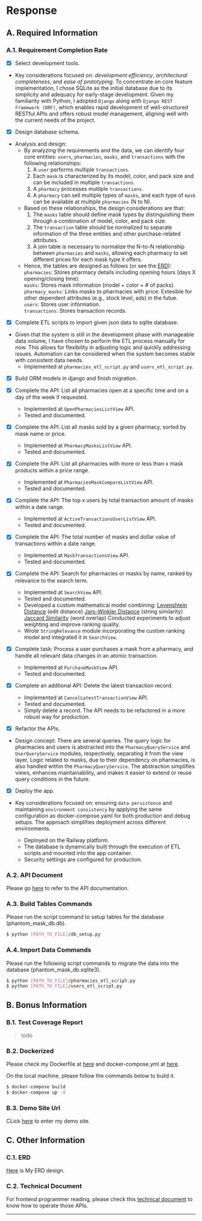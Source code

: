 # Response
## A. Required Information
### A.1. Requirement Completion Rate
- [X] Select development tools.
- Key considerations focused on: *development efficiency*, *architectural completeness*, and *ease of prototyping*. To concentrate on core feature implementation, I chose SQLite as the initial database due to its simplicity and adequacy for early-stage development. Given my familiarity with Python, I adopted `Django` along with `Django REST Framework (DRF)`, which enables rapid development of well-structured RESTful APIs and offers robust model management, aligning well with the current needs of the project.
- [X] Design database schema.
- Analysis and design:
  - By analyzing the requirements and the data, we can identify four core entities: `users`, `pharmacies`, `masks`, and `transactions` with the following relationships:
    1. A `user` performs multiple `transactions`.
    2. Each `mask` is characterized by its model, color, and pack size and can be included in multiple `transactions`.
    3. A `pharmacy` processes mutilple `transactions`.
    4. A `pharmacy` can sell multiple types of `masks`, and each type of `mask` can be available at multiple `pharmacies` (N to N).
  - Based on these relationships, the design considerations are that:
    1. The `masks` table should define mask types by distinguishing them through a combination of model, color, and pack size.
    2. The `transaction` table should be normalized to separate information of the three entities and other purchase-related attributes.
    3. A join table is necessary to normalize the N-to-N relationship between `pharmacies` and `masks`, allowing each pharmacy to set different prices for each mask type it offers.
  - Hence, the tables are designed as follows (or see the [ERD](https://drive.google.com/file/d/1TJGQgKH0TNSHkjXInfxpcH3f2wFDlJSp/view?usp=drive_link)):  
`pharmacies`: Stores pharmacy details including opening hours (days X opening/closing time).  
`masks`: Stores mask information (model + color + # of packs).  
`pharmacy_masks`: Links masks to pharmacies with price. Extesible for other dependent attributes (e.g., stock level, ads) in the futue.  
`users`: Stores user information.  
`transactions`: Stores transaction records.   

- [x] Complete ETL scripts to import given json data to sqlite database.
- Given that the system is still in the development phase with manageable data volume, I have chosen to perform the ETL process manually for now. This allows for flexibility in adjusting logic and quickly addressing issues. Automation can be considered when the system becomes stable with consistent data needs.
  - Implemented at `pharmacies_etl_script.py` and `users_etl_script.py`.

- [x] Build ORM models in django and finish migration.

- [x] Complete the API: List all pharmacies open at a specific time and on a day of the week if requested.
  - Implemented at `OpenPharmaciesListView` API.
  - Tested and documented.
- [x] Complete the API: List all masks sold by a given pharmacy, sorted by mask name or price.
  - Implemented at `PharmacyMasksListView` API.
  - Tested and documented.
- [x] Complete the API: List all pharmacies with more or less than x mask products within a price range.
  - Implemented at `PharmaciesMaskCompareListView` API.
  - Tested and documented.
- [x] Complete the API: The top x users by total transaction amount of masks within a date range.
  - Implemented at `ActiveTransactionsUserListView` API.
  - Tested and documented.
- [x] Complete the API: The total number of masks and dollar value of transactions within a date range.
  - Implemented at `MaskTransactionsView` API.
  - Tested and documented.
- [x] Complete the API: Search for pharmacies or masks by name, ranked by relevance to the search term.
  - Implemented at `SearchView` API.
  - Tested and documented.
  - Developed a custom mathematical model combining:
    [Levenshtein Distance](https://en.wikipedia.org/wiki/Levenshtein_distance#:~:text=The%20Levenshtein%20distance%20between%20two,defined%20the%20metric%20in%201965.) (edit distance)
    [Jaro-Winkler Distance](https://en.wikipedia.org/wiki/Jaro%E2%80%93Winkler_distance) (string similarity)
    [Jaccard Similarity](https://en.wikipedia.org/wiki/Jaccard_index) (word overlap)
    Conducted experiments to adjust weighting and improve ranking quality.
  - Wrote `StringRelevance` module incorporating the custom ranking model and integrated it in `SearchView`.
  
- [x] Complete task: Process a user purchases a mask from a pharmacy, and handle all relevant data changes in an atomic transaction.
  - Implemented at `PurchaseMaskView` API.
  - Tested and documented.

- [x] Complete an addtional API: Delete the latest transaction record.
  - Implemented at `CancelLatestTransactionView` API.
  - Tested and documented.
  - Simply delete a record. The API needs to be refactored in a more robust way for production.
  
- [x] Refactor the APIs.
- Design concept: There are several queries. The query logic for pharmacies and users is abstracted into the `PharmacyQueryService` and `UserQueryService` modules, respectively, separating it from the view layer. Logic related to masks, due to their dependency on pharmacies, is also handled within the `PharmacyQueryService`. The abstraction simplifies views, enhances maintainability, and makes it easier to extend or reuse query conditions in the future.

- [x] Deploy the app.
- Key considerations focused on: ensuring `data persistence` and maintaining `environment consistency` by applying the same configuration as docker-compose.yaml for both production and debug setups. The approach simplifies deployment across different environments.

    - Deployed on the Railway platform.
    - The database is dynamically built through the execution of ETL scripts and mounted into the app container.
    - Security settings are configured for production.
  
### A.2. API Document
Please go [here](https://hackmd.io/@LLH/Bk9rZVFaJg) to refer to the API documentation.

### A.3. Build Tables Commands
Please run the script command to setup tables for the database (phantom_mask_db.db).

```bash
$ python [PATH_TO_FILE]/db_setup.py
```

### A.4. Import Data Commands
Please run the following script commands to migrate the data into the database (phantom_mask_db.sqlite3).

```bash
$ python [PATH_TO_FILE]/pharmacies_etl_script.py
$ python [PATH_TO_FILE]/users_etl_script.py
```
## B. Bonus Information
### B.1. Test Coverage Report

> todo

### B.2. Dockerized
Please check my Dockerfile at [here](https://github.com/a11031371/phantom_mask/blob/master/phantom_mask_api_server/Dockerfile) and docker-compose.yml at [here](https://github.com/a11031371/phantom_mask/blob/master/compose.yaml).

On the local machine, please follow the commands below to build it.

```bash
$ docker-compose build  
$ docker-compose up -d
```

### B.3. Demo Site Url

CLick [here](https://phantom-mask-production-b908.up.railway.app/api/) to enter my demo site. 

## C. Other Information

### C.1. ERD

[Here](https://drive.google.com/file/d/1TJGQgKH0TNSHkjXInfxpcH3f2wFDlJSp/view?usp=drive_link) is My ERD design.



### C.2. Technical Document

For frontend programmer reading, please check this [technical document](https://hackmd.io/@LLH/Bk9rZVFaJg) to know how to operate those APIs.

- --